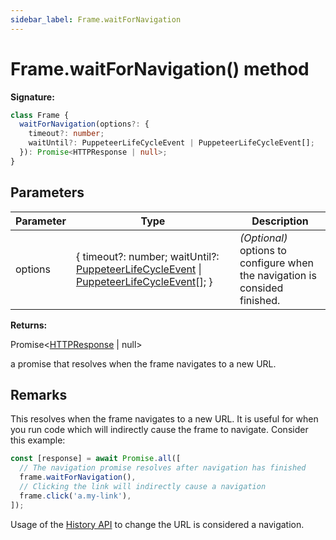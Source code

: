 ```yaml
---
sidebar_label: Frame.waitForNavigation
---
```


# Frame.waitForNavigation() method

**Signature:**

```typescript
class Frame {
  waitForNavigation(options?: {
    timeout?: number;
    waitUntil?: PuppeteerLifeCycleEvent | PuppeteerLifeCycleEvent[];
  }): Promise<HTTPResponse | null>;
}
```

## Parameters

| Parameter | Type                                                                                                                                                                          | Description                                                                      |
| --------- | ----------------------------------------------------------------------------------------------------------------------------------------------------------------------------- | -------------------------------------------------------------------------------- |
| options   | { timeout?: number; waitUntil?: [PuppeteerLifeCycleEvent](./puppeteer.puppeteerlifecycleevent.md) \| [PuppeteerLifeCycleEvent](./puppeteer.puppeteerlifecycleevent.md)\[\]; } | <i>(Optional)</i> options to configure when the navigation is consided finished. |

**Returns:**

Promise&lt;[HTTPResponse](./puppeteer.httpresponse.md) \| null&gt;

a promise that resolves when the frame navigates to a new URL.

## Remarks

This resolves when the frame navigates to a new URL. It is useful for when you run code which will indirectly cause the frame to navigate. Consider this example:

```ts
const [response] = await Promise.all([
  // The navigation promise resolves after navigation has finished
  frame.waitForNavigation(),
  // Clicking the link will indirectly cause a navigation
  frame.click('a.my-link'),
]);
```

Usage of the [History API](https://developer.mozilla.org/en-US/docs/Web/API/History_API) to change the URL is considered a navigation.
